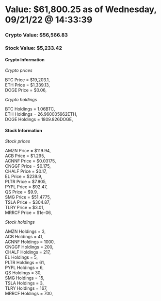 # Value: $61,800.25 as of Wednesday, 09/21/22 @ 14:33:39 

### Crypto Value: $56,566.83

### Stock Value: $5,233.42

#### Crypto Information 
*Crypto prices* 

BTC Price = $19,203.1,  
ETH Price = $1,339.13,  
DOGE Price = $0.06,  


*Crypto holdings* 

BTC Holdings = 1.06BTC,  
ETH Holdings = 26.960005962ETH,  
DOGE Holdings = 1809.826DOGE,  


#### Stock Information 

*Stock prices* 

AMZN Price = $119.94,  
ACB Price = $1.295,  
ACNNF Price = $0.03175,  
CNGGF Price = $0.175,  
CHALF Price = $0.17,  
EL Price = $239.9,  
PLTR Price = $7.805,  
PYPL Price = $92.47,  
QS Price = $9.9,  
SMG Price = $51.4775,  
TSLA Price = $304.87,  
TLRY Price = $3.01,  
MRRCF Price = $1e-06,  


*Stock holdings* 

AMZN Holdings = 3,  
ACB Holdings = 41,  
ACNNF Holdings = 1000,  
CNGGF Holdings = 200,  
CHALF Holdings = 217,  
EL Holdings = 5,  
PLTR Holdings = 61,  
PYPL Holdings = 6,  
QS Holdings = 30,  
SMG Holdings = 15,  
TSLA Holdings = 3,  
TLRY Holdings = 167,  
MRRCF Holdings = 700,  


